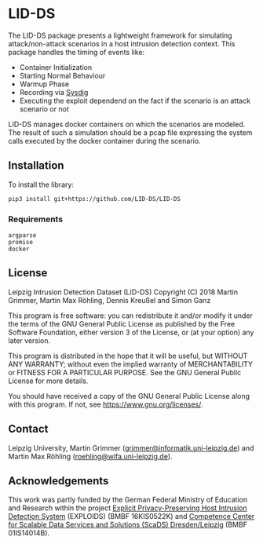 # LID-DS
The LID-DS package presents a lightweight framework for simulating attack/non-attack scenarios in a host intrusion detection context. This package handles the timing of events like:
* Container Initialization
* Starting Normal Behaviour
* Warmup Phase
* Recording via [Sysdig](https://github.com/draios/sysdig)
* Executing the exploit dependend on the fact if the scenario is an attack scenario or not

LID-DS manages docker containers on which the scenarios are modeled. The result of such a simulation should be a pcap file expressing the system calls executed by the docker container during the scenario.

## Installation

To install the library: 

```bash
pip3 install git+https://github.com/LID-DS/LID-DS
```

### Requirements
```
argparse
promise
docker
```

## License
Leipzig Intrusion Detection Dataset (LID-DS) 
Copyright (C) 2018 Martin Grimmer, Martin Max Röhling, Dennis Kreußel and Simon Ganz

This program is free software: you can redistribute it and/or modify
it under the terms of the GNU General Public License as published by
the Free Software Foundation, either version 3 of the License, or
(at your option) any later version.

This program is distributed in the hope that it will be useful,
but WITHOUT ANY WARRANTY; without even the implied warranty of
MERCHANTABILITY or FITNESS FOR A PARTICULAR PURPOSE. See the
GNU General Public License for more details.

You should have received a copy of the GNU General Public License
along with this program.  If not, see <https://www.gnu.org/licenses/>.

## Contact
Leipzig University, Martin Grimmer (grimmer@informatik.uni-leipzig.de) and Martin Max Röhling (roehling@wifa.uni-leipzig.de).

## Acknowledgements
This work was partly funded by the German Federal Ministry of Education and Research within the project [Explicit Privacy-Preserving Host Intrusion Detection System](http://www.exploids.de) (EXPLOIDS) (BMBF 16KIS0522K) and [Competence Center for Scalable Data Services and Solutions (ScaDS) Dresden/Leipzig](http://www.scads.de) (BMBF 01IS14014B).
